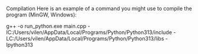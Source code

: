 Compilation
Here is an example of a command you might use to compile the program (MinGW, Windows):

g++ -o run_python.exe main.cpp -IC:/Users/vilen/AppData/Local/Programs/Python/Python313/include -LC:/Users/vilen/AppData/Local/Programs/Python/Python313/libs -lpython313
